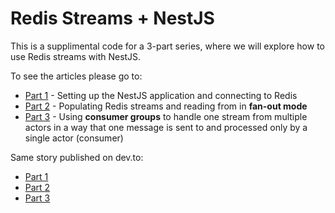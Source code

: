 # Redis Streams + NestJS

This is a supplimental code for a 3-part series, where we will explore how to use Redis streams with NestJS.


To see the articles please go to:

* [Part 1](https://hackernoon.com/using-redis-streams-with-nestjs-part-1-setup) - Setting up the NestJS application and connecting to Redis
* [Part 2](https://hackernoon.com/using-redis-streams-with-nestjs-part-2-reading-from-stream) - Populating Redis streams and reading from in **fan-out mode**
* [Part 3](https://hackernoon.com/using-redis-streams-with-nestjs-part-3-consumer-groups) - Using **consumer groups** to handle one stream from multiple actors in a way that one message is sent to and processed only by a single actor (consumer)


Same story published on dev.to:
* [Part 1](https://dev.to/magickriss/redis-streams-nestjs-part-1-setup-1jcj)
* [Part 2](https://dev.to/magickriss/redis-streams-nestjs-part-2-reading-from-stream-1643)
* [Part 3](https://dev.to/magickriss/redis-streams-nestjs-part-3-consumer-groups-3am7)
